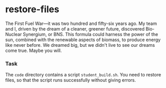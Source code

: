 # restore-files

<p data-story-username="amirhan">The First Fuel War—it was two hundred and fifty-six years ago. My team and I, driven by the dream of a cleaner, greener future, discovered Bio-Nuclear Synergium, or BNS. This formula could harness the power of the sun, combined with the renewable aspects of biomass, to produce energy like never before. We dreamed big, but we didn't live to see our dreams come true. Maybe you will.</p>

### Task

The `code` directory contains a script `student_build.sh`. You need to restore files, so that the script runs successfully without giving errors.
